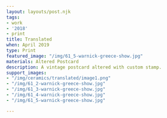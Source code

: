 ```yaml
---
layout: layouts/post.njk
tags:
- work
- '2018'
- print
title: Translated
when: April 2019
type: Print
featured_image: "/img/61_5-warnick-greece-show.jpg"
materials: Altered Postcard
description: A vintage postcard altered with custom stamp.
support_images:
- "/img/ceramics/translated/image1.png"
- "/img/61_2-warnick-greece-show.jpg"
- "/img/61_3-warnick-greece-show.jpg"
- "/img/61_4-warnick-greece-show.jpg"
- "/img/61_5-warnick-greece-show.jpg"

---
```


